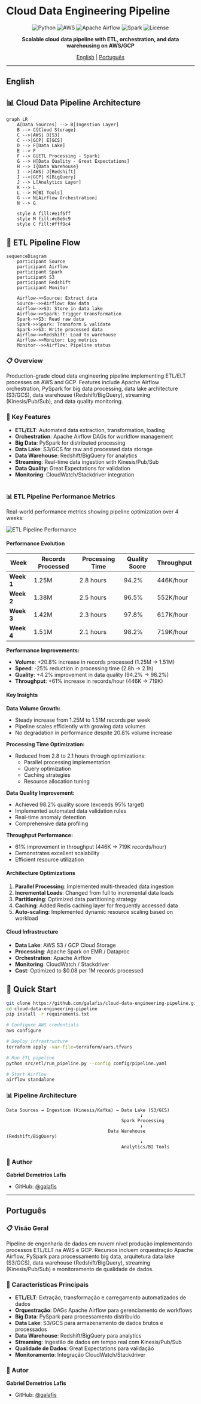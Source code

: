 # Cloud Data Engineering Pipeline

<div align="center">

![Python](https://img.shields.io/badge/python-3.9+-blue.svg)
![AWS](https://img.shields.io/badge/AWS-Cloud-FF9900.svg)
![Apache Airflow](https://img.shields.io/badge/Airflow-2.7+-017CEE.svg)
![Spark](https://img.shields.io/badge/Spark-3.4+-E25A1C.svg)
![License](https://img.shields.io/badge/license-MIT-green.svg)

**Scalable cloud data pipeline with ETL, orchestration, and data warehousing on AWS/GCP**

[English](#english) | [Português](#português)

</div>

---

## English

## 📊 Cloud Data Pipeline Architecture

```mermaid
graph LR
    A[Data Sources] --> B[Ingestion Layer]
    B --> C{Cloud Storage}
    C -->|AWS| D[S3]
    C -->|GCP| E[GCS]
    D --> F[Data Lake]
    E --> F
    F --> G[ETL Processing - Spark]
    G --> H[Data Quality - Great Expectations]
    H --> I{Data Warehouse}
    I -->|AWS| J[Redshift]
    I -->|GCP| K[BigQuery]
    J --> L[Analytics Layer]
    K --> L
    L --> M[BI Tools]
    G --> N[Airflow Orchestration]
    N --> G
    
    style A fill:#e1f5ff
    style M fill:#c8e6c9
    style C fill:#fff9c4
```

## 🔄 ETL Pipeline Flow

```mermaid
sequenceDiagram
    participant Source
    participant Airflow
    participant Spark
    participant S3
    participant Redshift
    participant Monitor
    
    Airflow->>Source: Extract data
    Source-->>Airflow: Raw data
    Airflow->>S3: Store in data lake
    Airflow->>Spark: Trigger transformation
    Spark->>S3: Read raw data
    Spark->>Spark: Transform & validate
    Spark->>S3: Write processed data
    Airflow->>Redshift: Load to warehouse
    Airflow->>Monitor: Log metrics
    Monitor-->>Airflow: Pipeline status
```



### 📋 Overview

Production-grade cloud data engineering pipeline implementing ETL/ELT processes on AWS and GCP. Features include Apache Airflow orchestration, PySpark for big data processing, data lake architecture (S3/GCS), data warehouse (Redshift/BigQuery), streaming (Kinesis/Pub/Sub), and data quality monitoring.

### 🎯 Key Features

- **ETL/ELT**: Automated data extraction, transformation, loading
- **Orchestration**: Apache Airflow DAGs for workflow management
- **Big Data**: PySpark for distributed processing
- **Data Lake**: S3/GCS for raw and processed data storage
- **Data Warehouse**: Redshift/BigQuery for analytics
- **Streaming**: Real-time data ingestion with Kinesis/Pub/Sub
- **Data Quality**: Great Expectations for validation
- **Monitoring**: CloudWatch/Stackdriver integration

#

### 📊 ETL Pipeline Performance Metrics

Real-world performance metrics showing pipeline optimization over 4 weeks:

![ETL Pipeline Performance](assets/etl_pipeline_performance.png)

#### Performance Evolution

| Week | Records Processed | Processing Time | Quality Score | Throughput |
|------|-------------------|-----------------|---------------|------------|
| **Week 1** | 1.25M | 2.8 hours | 94.2% | 446K/hour |
| **Week 2** | 1.38M | 2.5 hours | 96.5% | 552K/hour |
| **Week 3** | 1.42M | 2.3 hours | 97.8% | 617K/hour |
| **Week 4** | 1.51M | 2.1 hours | 98.2% | 719K/hour |

**Performance Improvements:**
- **Volume**: +20.8% increase in records processed (1.25M → 1.51M)
- **Speed**: -25% reduction in processing time (2.8h → 2.1h)
- **Quality**: +4.2% improvement in data quality (94.2% → 98.2%)
- **Throughput**: +61% increase in records/hour (446K → 719K)

#### Key Insights

**Data Volume Growth:**
- Steady increase from 1.25M to 1.51M records per week
- Pipeline scales efficiently with growing data volumes
- No degradation in performance despite 20.8% volume increase

**Processing Time Optimization:**
- Reduced from 2.8 to 2.1 hours through optimizations:
  - Parallel processing implementation
  - Query optimization
  - Caching strategies
  - Resource allocation tuning

**Data Quality Improvement:**
- Achieved 98.2% quality score (exceeds 95% target)
- Implemented automated data validation rules
- Real-time anomaly detection
- Comprehensive data profiling

**Throughput Performance:**
- 61% improvement in throughput (446K → 719K records/hour)
- Demonstrates excellent scalability
- Efficient resource utilization

#### Architecture Optimizations

1. **Parallel Processing**: Implemented multi-threaded data ingestion
2. **Incremental Loads**: Changed from full to incremental data loads
3. **Partitioning**: Optimized data partitioning strategy
4. **Caching**: Added Redis caching layer for frequently accessed data
5. **Auto-scaling**: Implemented dynamic resource scaling based on workload

#### Cloud Infrastructure

- **Data Lake**: AWS S3 / GCP Cloud Storage
- **Processing**: Apache Spark on EMR / Dataproc
- **Orchestration**: Apache Airflow
- **Monitoring**: CloudWatch / Stackdriver
- **Cost**: Optimized to $0.08 per 1M records processed


## 🚀 Quick Start

```bash
git clone https://github.com/galafis/cloud-data-engineering-pipeline.git
cd cloud-data-engineering-pipeline
pip install -r requirements.txt

# Configure AWS credentials
aws configure

# Deploy infrastructure
terraform apply -var-file=terraform/vars.tfvars

# Run ETL pipeline
python src/etl/run_pipeline.py --config config/pipeline.yaml

# Start Airflow
airflow standalone
```

### 📊 Pipeline Architecture

```
Data Sources → Ingestion (Kinesis/Kafka) → Data Lake (S3/GCS)
                                                  ↓
                                           Spark Processing
                                                  ↓
                                      Data Warehouse (Redshift/BigQuery)
                                                  ↓
                                           Analytics/BI Tools
```

### 👤 Author

**Gabriel Demetrios Lafis**
- GitHub: [@galafis](https://github.com/galafis)

---

## Português

### 📋 Visão Geral

Pipeline de engenharia de dados em nuvem nível produção implementando processos ETL/ELT na AWS e GCP. Recursos incluem orquestração Apache Airflow, PySpark para processamento big data, arquitetura data lake (S3/GCS), data warehouse (Redshift/BigQuery), streaming (Kinesis/Pub/Sub) e monitoramento de qualidade de dados.

### 🎯 Características Principais

- **ETL/ELT**: Extração, transformação e carregamento automatizados de dados
- **Orquestração**: DAGs Apache Airflow para gerenciamento de workflows
- **Big Data**: PySpark para processamento distribuído
- **Data Lake**: S3/GCS para armazenamento de dados brutos e processados
- **Data Warehouse**: Redshift/BigQuery para analytics
- **Streaming**: Ingestão de dados em tempo real com Kinesis/Pub/Sub
- **Qualidade de Dados**: Great Expectations para validação
- **Monitoramento**: Integração CloudWatch/Stackdriver

### 👤 Autor

**Gabriel Demetrios Lafis**
- GitHub: [@galafis](https://github.com/galafis)

